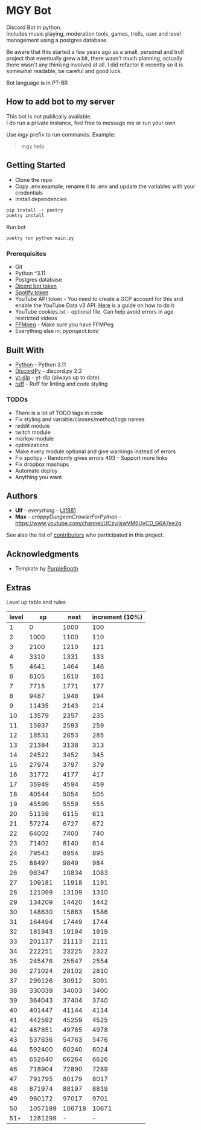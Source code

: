 [//]: # (Template: https://gist.github.com/PurpleBooth/109311bb0361f32d87a2)
# MGY Bot

Discord Bot in python. <br/>
Includes music playing, moderation tools, games, trolls, user and level management using a postgres database.

Be aware that this started a few years ago as a small, personal and troll project that eventually grew a bit, there wasn't much planning, actually there wasn't any thinking involved at all. I did refactor it recently so it is somewhat readable, be careful and good luck.

Bot language is in PT-BR


## How to add bot to my server

This bot is not publically available. <br/>
I do run a private instance, feel free to message me or run your own<br/>

Use *mgy* prefix to run commands. Example:
> mgy help

## Getting Started
- Clone the repo
- Copy .env.example, rename it to .env and update the variables with your credentials
- Install dependencies

```bash
pip install -r poetry
poetry install
```

Run bot
```bash
poetry run python main.py
```

### Prerequisites

* Git
* Python ^3.11
* Postgres database
* [Dicord bot token](https://discord.com/developers/applications) 
* [Spotify token](https://developer.spotify.com/)
* YouTube API token - You need to create a GCP account for this and enable the YouTube Data v3 API. [Here](https://developers.google.com/youtube/v3/getting-started) is a guide on how to do it
* YouTube cookies.txt - optional file. Can help avoid errors in age restricted videos
* [FFMpeg](https://ffmpeg.org/download.html) - Make sure you have FFMPeg
* Everything else in: *pyproject.toml*

## Built With

* [Python](https://www.python.org/) - Python 3.11
* [DiscordPy](https://github.com/Rapptz/discord.py) - discord.py 2.2
* [yt-dlp](https://github.com/yt-dlp/yt-dlp) - yt-dlp (always up to date)
* [ruff](https://github.com/astral-sh/ruff) - Ruff for linting and code styling

### TODOs
* There is a lot of TODO tags in code
* Fix styling and variable/classes/method/logs names
* reddit module
* twitch module
* markov module
* optimizations
* Make every module optional and give warnings instead of errors
* Fix spotipy - Randomly gives errors 403 - Support more links
* Fix dropbox mashups
* Automate deploy
* Anything you want

## Authors

* **Ulf** - *everything* - [Ulf881](https://github.com/ulf881)
* **Max** - *crappyDungeonCrawlerForPython* - https://www.youtube.com/channel/UCzyiiswVM6UyCD_G6A7ee2g

See also the list of [contributors](https://github.com/ulf881/mgy-bot/graphs/contributors) who participated in this project.

## Acknowledgments

* Template by [PurpleBooth](https://github.com/PurpleBooth/a-good-readme-template)

## Extras
Level up table and rules

| level 	| xp      	| next   	| increment (10%) 	|
|-------	|---------	|--------	|-----------------	|
| 1     	| 0       	| 1000   	| 100             	|
| 2     	| 1000    	| 1100   	| 110             	|
| 3     	| 2100    	| 1210   	| 121             	|
| 4     	| 3310    	| 1331   	| 133             	|
| 5     	| 4641    	| 1464   	| 146             	|
| 6     	| 6105    	| 1610   	| 161             	|
| 7     	| 7715    	| 1771   	| 177             	|
| 8     	| 9487    	| 1948   	| 194             	|
| 9     	| 11435   	| 2143   	| 214             	|
| 10    	| 13579   	| 2357   	| 235             	|
| 11    	| 15937   	| 2593   	| 259             	|
| 12    	| 18531   	| 2853   	| 285             	|
| 13    	| 21384   	| 3138   	| 313             	|
| 14    	| 24522   	| 3452   	| 345             	|
| 15    	| 27974   	| 3797   	| 379             	|
| 16    	| 31772   	| 4177   	| 417             	|
| 17    	| 35949   	| 4594   	| 459             	|
| 18    	| 40544   	| 5054   	| 505             	|
| 19    	| 45599   	| 5559   	| 555             	|
| 20    	| 51159   	| 6115   	| 611             	|
| 21    	| 57274   	| 6727   	| 672             	|
| 22    	| 64002   	| 7400   	| 740             	|
| 23    	| 71402   	| 8140   	| 814             	|
| 24    	| 79543   	| 8954   	| 895             	|
| 25    	| 88497   	| 9849   	| 984             	|
| 26    	| 98347   	| 10834  	| 1083            	|
| 27    	| 109181  	| 11918  	| 1191            	|
| 28    	| 121099  	| 13109  	| 1310            	|
| 29    	| 134209  	| 14420  	| 1442            	|
| 30    	| 148630  	| 15863  	| 1586            	|
| 31    	| 164494  	| 17449  	| 1744            	|
| 32    	| 181943  	| 19194  	| 1919            	|
| 33    	| 201137  	| 21113  	| 2111            	|
| 34    	| 222251  	| 23225  	| 2322            	|
| 35    	| 245476  	| 25547  	| 2554            	|
| 36    	| 271024  	| 28102  	| 2810            	|
| 37    	| 299126  	| 30912  	| 3091            	|
| 38    	| 330039  	| 34003  	| 3400            	|
| 39    	| 364043  	| 37404  	| 3740            	|
| 40    	| 401447  	| 41144  	| 4114            	|
| 41    	| 442592  	| 45259  	| 4525            	|
| 42    	| 487851  	| 49785  	| 4978            	|
| 43    	| 537636  	| 54763  	| 5476            	|
| 44    	| 592400  	| 60240  	| 6024            	|
| 45    	| 652640  	| 66264  	| 6626            	|
| 46    	| 718904  	| 72890  	| 7289            	|
| 47    	| 791795  	| 80179  	| 8017            	|
| 48    	| 871974  	| 88197  	| 8819            	|
| 49    	| 960172  	| 97017  	| 9701            	|
| 50    	| 1057189 	| 106718 	| 10671           	|
| 51+   	| 1281299 	| -      	| -               	|